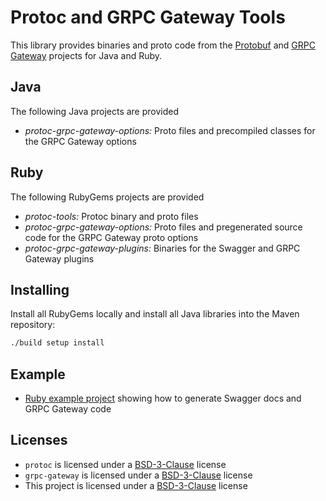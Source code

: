 Protoc and GRPC Gateway Tools
=============================

This library provides binaries and proto code from the [Protobuf][protobuf-project] and [GRPC
Gateway][grpc-gateway-project] projects for Java and Ruby.

[protobuf-project]: https://developers.google.com/protocol-buffers/
[grpc-gateway-project]: https://grpc-ecosystem.github.io/grpc-gateway/

## Java

The following Java projects are provided

* _protoc-grpc-gateway-options:_ Proto files and precompiled classes for the GRPC Gateway options

## Ruby

The following RubyGems projects are provided

* _protoc-tools:_ Protoc binary and proto files
* _protoc-grpc-gateway-options:_ Proto files and pregenerated source code for the GRPC Gateway proto options
* _protoc-grpc-gateway-plugins:_ Binaries for the Swagger and GRPC Gateway plugins

## Installing

Install all RubyGems locally and install all Java libraries into the Maven repository:

```bash
./build setup install
```

## Example

* [Ruby example project][ruby-example] showing how to generate Swagger docs and GRPC Gateway code

[ruby-example]: ruby/examples/foo_service/

## Licenses

* `protoc` is licensed under a [BSD-3-Clause][protoc-license] license
* `grpc-gateway` is licensed under a [BSD-3-Clause][grpc-gateway-license] license
* This project is licensed under a [BSD-3-Clause][protoc-tools-license] license

[protoc-license]: https://raw.githubusercontent.com/protocolbuffers/protobuf/master/LICENSE
[grpc-gateway-license]: https://raw.githubusercontent.com/grpc-ecosystem/grpc-gateway/master/LICENSE.txt
[protoc-tools-license]: https://raw.githubusercontent.com/jochenseeber/protoc-tools/master/LICENSE.txt